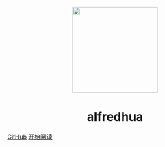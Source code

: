 <p align="center">
<img src="https://java-run-blog.oss-cn-zhangjiakou.aliyuncs.com/blog/qrcode_for_gh_55da400f21ce_344.jpg" width="200" height="200"/>
</p>
<h1 align="center">alfredhua</h1>

<!-- [常用资源](https://shimo.im/docs/MuiACIg1HlYfVxrj/) -->
[GitHub](https://github.com/alfredhua/document.git)
[开始阅读](./docs/README.md)

